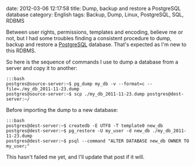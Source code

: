 date: 2012-03-06 12:17:58
title: Dump, backup and restore a PostgreSQL database
category: English
tags: Backup, Dump, Linux, PostgreSQL, SQL, RDBMS

Between user rights, permissions, templates and encoding, believe me or not, but I had some troubles finding a consistent procedure to dump, backup and restore a [PostgreSQL](http://www.postgresql.org/) database. That's expected as I'm new to this RDBMS.

So here is the sequence of commands I use to dump a database from a server and copy it to another:

    :::bash
    postgres@source-server:~$ pg_dump my_db -v --format=c --file=./my_db_2011-11-23.dump
    postgres@source-server:~$ scp ./my_db_2011-11-23.dump postgres@dest-server:~/

Before importing the dump to a new database:

    :::bash
    postgres@dest-server:~$ createdb -E UTF8 -T template0 new_db
    postgres@dest-server:~$ pg_restore -U my_user -d new_db ./my_db_2011-11-23.dump
    postgres@dest-server:~$ psql --command "ALTER DATABASE new_db OWNER TO my_user;"

This hasn't failed me yet, and I'll update that post if it will.
